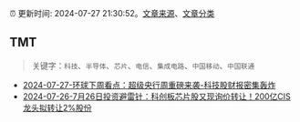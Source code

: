 :alarm_clock: 更新时间: 2024-07-27 21:30:52。[文章来源](/README.md)、[文章分类](/TAGS.md)

## TMT


> 关键字：`科技`、`半导体`、`芯片`、`电信`、`集成电路`、`中国移动`、`中国联通`



- [2024-07-27-环球下周看点：超级央行周重磅来袭-科技股财报密集轰炸](https://www.cls.cn/detail/1746253) 
- [2024-07-26-7月26日投资避雷针：科创板芯片股又现询价转让！200亿CIS龙头拟转让2%股份](https://www.cls.cn/detail/1744919) 
